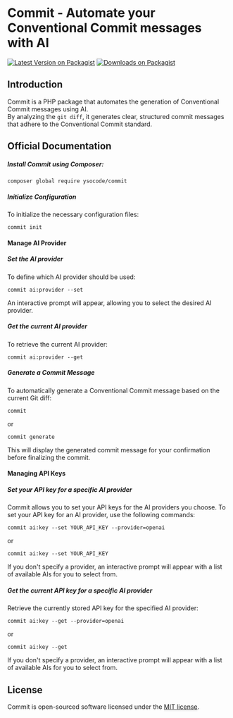 # Commit - Automate your Conventional Commit messages with AI

[![Latest Version on Packagist](https://img.shields.io/packagist/v/ysocode/commit.svg?style=flat)](https://packagist.org/packages/ysocode/commit)
[![Downloads on Packagist](https://img.shields.io/packagist/dt/ysocode/commit.svg?style=flat)](https://packagist.org/packages/ysocode/commit)

## Introduction

Commit is a PHP package that automates the generation of Conventional Commit messages using AI.  
By analyzing the `git diff`, it generates clear, structured commit messages that adhere to the
Conventional Commit standard.

## Official Documentation

##### Install Commit using Composer:

```shell
composer global require ysocode/commit
```

##### Initialize Configuration

To initialize the necessary configuration files:

```shell
commit init
```

#### Manage AI Provider

##### Set the AI provider

To define which AI provider should be used:

```shell
commit ai:provider --set
```

An interactive prompt will appear, allowing you to select the desired AI provider.

##### Get the current AI provider

To retrieve the current AI provider:

```shell
commit ai:provider --get
```

##### Generate a Commit Message

To automatically generate a Conventional Commit message based on the current Git diff:

```shell
commit
```

or

```shell
commit generate
```

This will display the generated commit message for your confirmation before finalizing the commit.

#### Managing API Keys

##### Set your API key for a specific AI provider

Commit allows you to set your API keys for the AI providers you choose.
To set your API key for an AI provider, use the following commands:

```shell
commit ai:key --set YOUR_API_KEY --provider=openai
```

or

```shell
commit ai:key --set YOUR_API_KEY
```

If you don't specify a provider, an interactive prompt will appear with a list of available
AIs for you to select from.

##### Get the current API key for a specific AI provider

Retrieve the currently stored API key for the specified AI provider:

```shell
commit ai:key --get --provider=openai
```

or

```shell
commit ai:key --get
```

If you don't specify a provider, an interactive prompt will appear with a list of available
AIs for you to select from.

## License

Commit is open-sourced software licensed under the [MIT license](LICENSE.md).

